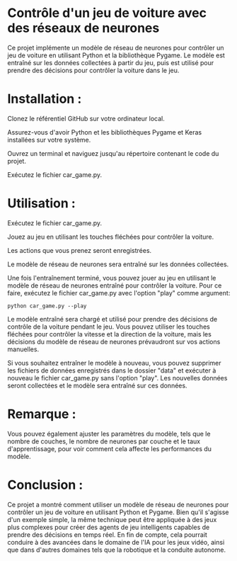 # Contrôle d'un jeu de voiture avec des réseaux de neurones
Ce projet implémente un modèle de réseau de neurones pour contrôler un jeu de voiture en utilisant Python et la bibliothèque Pygame. Le modèle est entraîné sur les données collectées à partir du jeu, puis est utilisé pour prendre des décisions pour contrôler la voiture dans le jeu.

# Installation :
Clonez le référentiel GitHub sur votre ordinateur local.

Assurez-vous d'avoir Python et les bibliothèques Pygame et Keras installées sur votre système.

Ouvrez un terminal et naviguez jusqu'au répertoire contenant le code du projet.

Exécutez le fichier car_game.py.

# Utilisation :

Exécutez le fichier car_game.py.

Jouez au jeu en utilisant les touches fléchées pour contrôler la voiture.

Les actions que vous prenez seront enregistrées.

Le modèle de réseau de neurones sera entraîné sur les données collectées.

Une fois l'entraînement terminé, vous pouvez jouer au jeu en utilisant le modèle de réseau de neurones entraîné pour contrôler la voiture. Pour ce faire, exécutez le fichier car_game.py avec l'option "play" comme argument:

    python car_game.py --play

Le modèle entraîné sera chargé et utilisé pour prendre des décisions de contrôle de la voiture pendant le jeu. Vous pouvez utiliser les touches fléchées pour contrôler la vitesse et la direction de la voiture, mais les décisions du modèle de réseau de neurones prévaudront sur vos actions manuelles.

Si vous souhaitez entraîner le modèle à nouveau, vous pouvez supprimer les fichiers de données enregistrés dans le dossier "data" et exécuter à nouveau le fichier car_game.py sans l'option "play". Les nouvelles données seront collectées et le modèle sera entraîné sur ces données.

# Remarque : 

Vous pouvez également ajuster les paramètres du modèle, tels que le nombre de couches, le nombre de neurones par couche et le taux d'apprentissage, pour voir comment cela affecte les performances du modèle.

# Conclusion :
Ce projet a montré comment utiliser un modèle de réseau de neurones pour contrôler un jeu de voiture en utilisant Python et Pygame. Bien qu'il s'agisse d'un exemple simple, la même technique peut être appliquée à des jeux plus complexes pour créer des agents de jeu intelligents capables de prendre des décisions en temps réel. En fin de compte, cela pourrait conduire à des avancées dans le domaine de l'IA pour les jeux vidéo, ainsi que dans d'autres domaines tels que la robotique et la conduite autonome.




